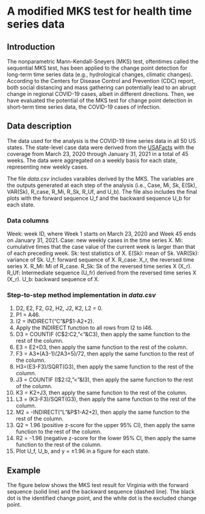 # A modified MKS test for health time series data

## Introduction
The nonparametric Mann-Kendall-Sneyers (MKS) test, oftentimes called the sequential MKS test, has been applied to the change point detection for long-term time series data (e.g., hydrological changes, climatic changes). According to the Centers for Disease Control and Prevention (CDC) report, both social distancing and mass gathering can potentially lead to an abrupt change in regional COVID-19 cases, albeit in different directions. Then, we have evaluated the potential of the MKS test for change point detection in short-term time series data, the COVID-19 cases of infection. 

## Data description
The data used for the analysis is the COVID-19 time series data in all 50 US states. The state-level case data were derived from the [USAFacts](https://usafacts.org/data/) with the coverage from March 23, 2020 through January 31, 2021 in a total of 45 weeks. The data were aggregated on a weekly basis for each state, representing new weekly cases.

The file *data.csv* includes varaibles derived by the MKS. The variables are the outputs generated at each step of the analysis (i.e., Case, Mi, Sk, E(Sk), VAR(Sk), R_case, R_Mi, R_Sk, R_Uf, and U_b). The file also includes the final plots with the forward sequence U_f and the backward sequence U_b for each state.

### Data columns
Week: week ID, where Week 1 starts on March 23, 2020 and Week 45 ends on January 31, 2021.
Case: new weekly cases in the time series X.
Mi: cumulative times that the case value of the current week is larger than that of each preceding week.
Sk: test statistics of X.
E(Sk): mean of Sk.
VAR(Sk): variance of Sk.
U_f: forward sequence of X.
R_case: X_r, the reversed time series X.
R_Mi: Mi of R_case.
R_Sk: Sk of the reversed time series X (X_r).
R_Uf: Intermediate sequence (U_fr) derived from the reversed time series X (X_r).
U_b: backward sequence of X.

### Step-to-step method implementation in *data.csv*
1. D2, E2, F2, G2, H2, J2, K2, L2 = 0.
2. P1 = A46.
3. I2 = INDIRECT(“C”&P$1-A2+2).
4. Apply the INDIRECT function to all rows from I2 to I46.
5. D3 = COUNTIF (C$2:C2,”<”&C3), then apply the same function to the rest of the column.
6. E3 = E2+D3, then apply the same function to the rest of the column.
7. F3 = A3*(A3-1)*(2*A3+5)/72, then apply the same function to the rest of the column.
8. H3=(E3-F3)/SQRT(G3), then apply the same function to the rest of the column.
9. J3 = COUNTIF (I$2:I2,”<”&I3), then apply the same function to the rest of the column.
10. K3 = K2+J3, then apply the same function to the rest of the column.
11. L3 = (K3-F3)/SQRT(G3), then apply the same function to the rest of the column.
12. M2 = -INDIRECT(“L”&P$1-A2+2), then apply the same function to the rest of the column.
13. Q2 = 1.96 (positive z-score for the upper 95% CI), then apply the same function to the rest of the column.
14. R2 = -1.96 (negative z-score for the lower 95% CI, then apply the same function to the rest of the column.
15. Plot U_f, U_b, and y = ±1.96 in a figure for each state.

## Example
The figure below shows the MKS test result for Virginia with the forward sequence (solid line) and the backward sequence (dashed line). The black dot is the identified change point, and the white dot is the excluded change point.
